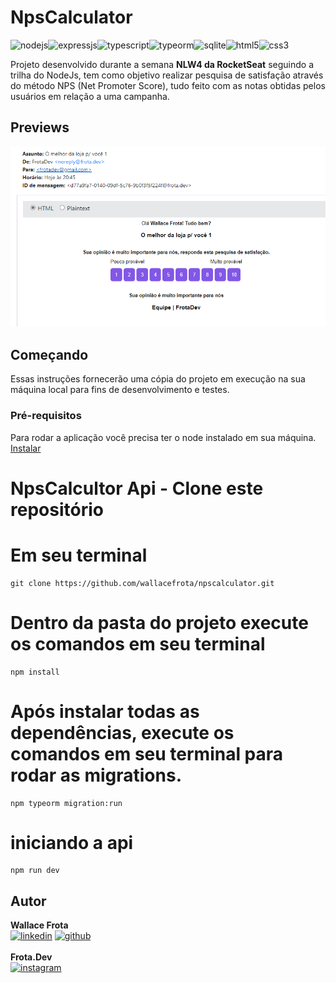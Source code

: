 # NpsCalculator
![nodejs](https://img.shields.io/badge/Node.js-12.18.2-43853D?style=for-the-badge&logo=node.js&logoColor=white)![expressjs](https://img.shields.io/badge/Express.js-^4.17.1-404D59?style=for-the-badge)![typescript](https://img.shields.io/badge/TypeScript-^4.2.2-007ACC?style=for-the-badge&logo=typescript&logoColor=white)![typeorm](https://img.shields.io/badge/Typeorm-^0.2.31-FE0902?style=for-the-badge)![sqlite](https://img.shields.io/badge/SQLite-^5.0.2-07405E?style=for-the-badge&logo=sqlite&logoColor=white)![html5](https://img.shields.io/badge/HTML-239120?style=for-the-badge&logo=html5&logoColor=white)![css3](https://img.shields.io/badge/CSS-239120?&style=for-the-badge&logo=css3&logoColor=white)

Projeto desenvolvido durante a semana **NLW4 da RocketSeat** seguindo a trilha do NodeJs, tem como objetivo realizar pesquisa de satisfação através do método NPS (Net Promoter Score), tudo feito com as notas obtidas pelos usuários em relação a uma campanha. 

## Previews
![web](https://github.com/wallacefrota/npscalculator/blob/main/preview/nlw-image.png?raw=true)

## Começando
Essas instruções fornecerão uma cópia do projeto em execução na sua máquina local para fins de desenvolvimento e testes.

### Pré-requisitos

Para rodar a aplicação você precisa ter o node instalado em sua máquina.
[Instalar](https://nodejs.org/en/docs/)

# NpsCalcultor Api - Clone este repositório
# Em seu terminal
```
git clone https://github.com/wallacefrota/npscalculator.git
```
# Dentro da pasta do projeto execute os comandos em seu terminal
```
npm install
```
# Após instalar todas as dependências, execute os comandos em seu terminal para rodar as migrations.
```
npm typeorm migration:run
```
# iniciando a api
```
npm run dev
```

## Autor
**Wallace Frota**
\
[![linkedin](https://img.shields.io/badge/LinkedIn-0077B5?style=for-the-badge&logo=linkedin&logoColor=white)](https://www.linkedin.com/in/wallacefrota/)
[![github](https://img.shields.io/badge/GitHub-100000?style=for-the-badge&logo=github&logoColor=white)](https://github.com/WallaceFrota)
\
\
**Frota.Dev**
\
[![instagram](https://img.shields.io/badge/Instagram-E4405F?style=for-the-badge&logo=instagram&logoColor=white)](https://www.instagram.com/frota.dev/)
